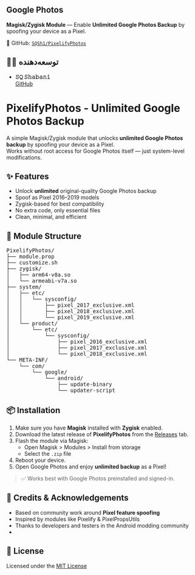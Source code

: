 ## Google Photos 

**Magisk/Zygisk Module** — Enable **Unlimited Google Photos Backup** by spoofing your device as a Pixel.

🔗 GitHub: [`SQSh1/PixelifyPhotos`](https://github.com/SQSh1/PixelifyPhotos)


## 👨‍💻 توسعه‌دهنده

- **𝚂𝚀 𝚂𝚑𝚊𝚋𝚊𝚗𝚒**  
  [GitHub](https://github.com/SQSh1)

#  PixelifyPhotos - Unlimited Google Photos Backup

A simple Magisk/Zygisk module that unlocks **unlimited Google Photos backup** by spoofing your device as a Pixel.  
Works without root access for Google Photos itself — just system-level modifications.

## ✨ Features

- Unlock **unlimited** original-quality Google Photos backup
- Spoof as Pixel 2016–2019 models
- Zygisk-based for best compatibility
- No extra code, only essential files
- Clean, minimal, and efficient


## 📁 Module Structure

<pre>
PixelifyPhotos/
├── module.prop
├── customize.sh
├── zygisk/
│   ├── arm64-v8a.so
│   └── armeabi-v7a.so
├── system/
│   ├── etc/
│   │   └── sysconfig/
│   │       ├── pixel_2017_exclusive.xml
│   │       ├── pixel_2018_exclusive.xml
│   │       └── pixel_2019_exclusive.xml
│   └── product/
│       └── etc/
│           └── sysconfig/
│               ├── pixel_2016_exclusive.xml
│               ├── pixel_2017_exclusive.xml
│               └── pixel_2018_exclusive.xml
└── META-INF/
    └── com/
        └── google/
            └── android/
                ├── update-binary
                └── updater-script
</pre>


## 📦 Installation

1. Make sure you have **Magisk** installed with **Zygisk** enabled.
2. Download the latest release of **PixelifyPhotos** from the [Releases](https://github.com/SQSh1/PixelifyPhotos/releases) tab.
3. Flash the module via Magisk:
   - Open Magisk > Modules > Install from storage
   - Select the `.zip` file
4. Reboot your device.
5. Open Google Photos and enjoy **unlimited backup** as a Pixel!

> ✅ Works best with Google Photos preinstalled and signed-in.

## 🙏 Credits & Acknowledgements

- Based on community work around **Pixel feature spoofing**
- Inspired by modules like Pixelify & PixelPropsUtils
- Thanks to developers and testers in the Android modding community
- 


## 📄 License

Licensed under the [MIT License](./LICENSE)
